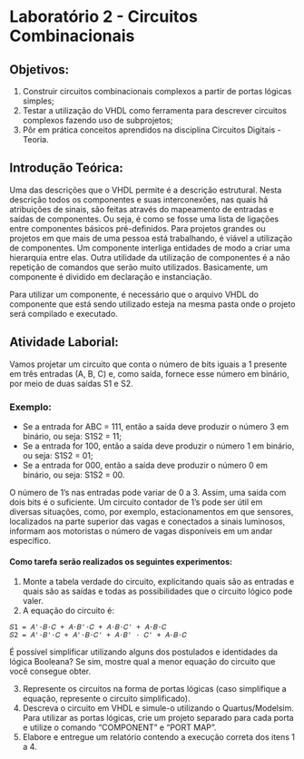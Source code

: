 # Laboratório 2 - Circuitos Combinacionais

## Objetivos:

1. Construir circuitos combinacionais complexos a partir de portas lógicas simples;
2. Testar a utilização do VHDL como ferramenta para descrever circuitos complexos fazendo uso de subprojetos;
3. Pôr em prática conceitos aprendidos na disciplina Circuitos Digitais - Teoria.

## Introdução Teórica:

Uma das descrições que o VHDL permite é a descrição estrutural. Nesta descrição todos os componentes e suas interconexões, nas quais há atribuições de sinais, são feitas através do mapeamento de entradas e saídas de componentes. Ou seja, é como se fosse uma lista de ligações entre componentes básicos pré-definidos.
Para projetos grandes ou projetos em que mais de uma pessoa está trabalhando, é viável a utilização de componentes. Um componente interliga entidades de modo a criar uma hierarquia entre elas. Outra utilidade da utilização de componentes é a não repetição de comandos que serão muito utilizados. Basicamente, um componente é dividido em declaração e instanciação.

Para utilizar um componente, é necessário que o arquivo VHDL do componente que está sendo utilizado esteja na mesma pasta onde o projeto será compilado e executado.


## Atividade Laborial:

Vamos projetar um circuito que conta o número de bits iguais a 1 presente em três entradas (A, B, C) e, como saída, fornece esse número em binário, por meio de duas saídas S1 e S2.


### Exemplo:

- Se a entrada for ABC = 111, então a saída deve produzir o número 3 em binário, ou seja: S1S2 = 11;
- Se a entrada for 100, então a saída deve produzir o número 1 em binário, ou seja: S1S2 = 01;
- Se a entrada for 000, então a saída deve produzir o número 0 em binário, ou seja: S1S2 = 00.

O número de 1’s nas entradas pode variar de 0 a 3. Assim, uma saída com dois bits é o suficiente. Um circuito contador de 1’s pode ser útil em diversas situações, como, por exemplo, estacionamentos em que sensores, localizados na parte superior das vagas e conectados a sinais luminosos, informam aos motoristas o número de vagas disponíveis em um andar específico.

#### Como tarefa serão realizados os seguintes experimentos:

1. Monte a tabela verdade do circuito, explicitando quais são as entradas e quais são as saídas e todas as possibilidades que o circuito lógico pode valer.
2. A equação do circuito é: 

```
𝑆1 = 𝐴'⋅𝐵⋅𝐶 + 𝐴⋅𝐵'⋅𝐶 + 𝐴⋅𝐵⋅𝐶' + 𝐴⋅𝐵⋅𝐶
𝑆2 = 𝐴'⋅𝐵'⋅𝐶 + 𝐴'⋅𝐵⋅𝐶' + 𝐴⋅𝐵' · 𝐶' + 𝐴⋅𝐵⋅𝐶
```

É possível simplificar utilizando alguns dos postulados e identidades da lógica Booleana? Se sim, mostre qual a menor equação do circuito que você consegue obter.

3. Represente os circuitos na forma de portas lógicas (caso simplifique a equação, represente o circuito simplificado).
4. Descreva o circuito em VHDL e simule-o utilizando o Quartus/Modelsim. Para utilizar
as portas lógicas, crie um projeto separado para cada porta e utilize o comando
“COMPONENT” e “PORT MAP”.
5. Elabore e entregue um relatório contendo a execução correta dos itens 1 a 4.


